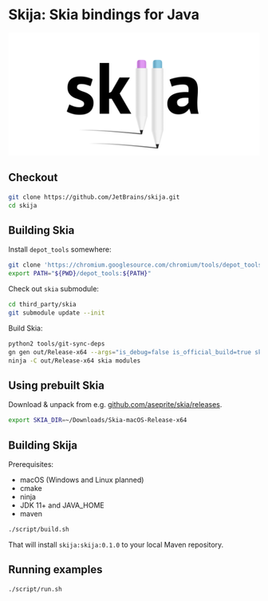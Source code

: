 # Skija: Skia bindings for Java

![](extras/logo.png)

## Checkout

```sh
git clone https://github.com/JetBrains/skija.git
cd skija
```

## Building Skia

Install `depot_tools` somewhere:

```sh
git clone 'https://chromium.googlesource.com/chromium/tools/depot_tools.git'
export PATH="${PWD}/depot_tools:${PATH}"
```

Check out `skia` submodule:

```sh
cd third_party/skia
git submodule update --init
```

Build Skia:

```sh
python2 tools/git-sync-deps
gn gen out/Release-x64 --args="is_debug=false is_official_build=true skia_use_system_expat=false skia_use_system_icu=false skia_use_system_libjpeg_turbo=false skia_use_system_libpng=false skia_use_system_libwebp=false skia_use_system_zlib=false skia_use_sfntly=false skia_use_freetype=true skia_use_harfbuzz=true skia_pdf_subset_harfbuzz=true skia_use_system_freetype2=false skia_use_system_harfbuzz=false target_cpu=\"x64\" extra_cflags=[\"-stdlib=libc++\", \"-mmacosx-version-min=10.9\"] extra_cflags_cc=[\"-frtti\"]"
ninja -C out/Release-x64 skia modules
```

## Using prebuilt Skia

Download & unpack from e.g. [github.com/aseprite/skia/releases](https://github.com/aseprite/skia/releases).

```sh
export SKIA_DIR=~/Downloads/Skia-macOS-Release-x64
```

## Building Skija

Prerequisites:

- macOS (Windows and Linux planned)
- cmake
- ninja
- JDK 11+ and JAVA_HOME
- maven

```sh
./script/build.sh
```

That will install `skija:skija:0.1.0` to your local Maven repository.

## Running examples

```sh
./script/run.sh
```
